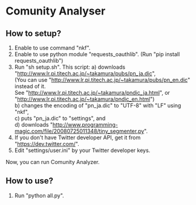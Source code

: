 # Comunity Analyser

## How to setup?

1. Enable to use command "nkf".
2. Enable to use python module "requests_oauthlib".
   (Run "pip install requests_oauthlib")
2. Run "sh setup.sh".
   This script:
       a) downloads "http://www.lr.pi.titech.ac.jp/~takamura/pubs/pn_ja.dic",  
          (You can use "http://www.lr.pi.titech.ac.jp/~takamura/pubs/pn_en.dic" instead of it.  
           See "http://www.lr.pi.titech.ac.jp/~takamura/pndic_ja.html", or "http://www.lr.pi.titech.ac.jp/~takamura/pndic_en.html")  
       b) changes the encoding of "pn_ja.dic" to "UTF-8" with "LF" using "nkf",  
       c) puts "pn_ja.dic" to "settings", and  
       d) downloads "http://www.programming-magic.com/file/20080725011348/tiny_segmenter.py".  
3. If you don't have Twitter developer API, get it from "https://dev.twitter.com/".  
4. Edit "settings/user.ini" by your Twitter developer keys.  

Now, you can run Comunity Analyzer.

## How to use?

1. Run "python all.py".
